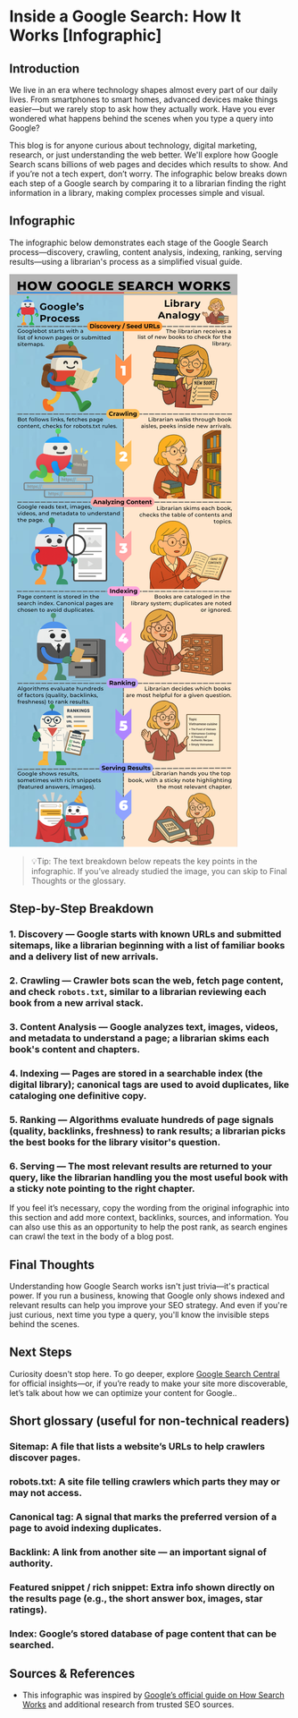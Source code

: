 # Inside a Google Search: How It Works [Infographic]

## Introduction

We live in an era where technology shapes almost every part of our daily lives. From smartphones to smart homes, advanced devices make things easier—but we rarely stop to ask how they actually work. Have you ever wondered what happens behind the scenes when you type a query into Google?

This blog is for anyone curious about technology, digital marketing, research, or just understanding the web better. We'll explore how Google Search scans billions of web pages and decides which results to show. And if you’re not a tech expert, don’t worry. The infographic below breaks down each step of a Google search by comparing it to a librarian finding the right information in a library, making complex processes simple and visual.

## Infographic
The infographic below demonstrates each stage of the Google Search process—discovery, crawling, content analysis, indexing, ranking, serving results—using a librarian's process as a simplified visual guide.

![Infographic showing how Google Search works: discovery, crawling, content analysis, indexing, ranking, and serving results compared to a librarian’s process](./media/google_search_infographic.png)

> 💡Tip: The text breakdown below repeats the key points in the infographic. If you’ve already studied the image, you can skip to Final Thoughts or the glossary.

## Step-by-Step Breakdown

### 1. **Discovery** — Google starts with known URLs and submitted sitemaps, like a librarian beginning with a list of familiar books and a delivery list of new arrivals.
### 2. **Crawling** — Crawler bots  scan the web, fetch page content, and check `robots.txt`, similar to a librarian reviewing each book from a new arrival stack.
### 3. **Content Analysis** — Google analyzes text, images, videos, and metadata to understand a page; a librarian skims each book's content and chapters.
### 4. **Indexing** — Pages are stored in a searchable index (the digital library); canonical tags are used to avoid duplicates, like cataloging one definitive copy.
### 5. **Ranking** — Algorithms evaluate hundreds of page signals (quality, backlinks, freshness) to rank results; a librarian picks the best books for the library visitor's question.
### 6. **Serving** — The most relevant results are returned to your query, like the librarian handling you the most useful book with a sticky note pointing to the right chapter.

If you feel it’s necessary, copy the wording from the original infographic into this section and add more context, backlinks, sources, and information. You can also use this as an opportunity to help the post rank, as search engines can crawl the text in the body of a blog post. 

## Final Thoughts

Understanding how Google Search works isn't just trivia—it's practical power. If you run a business, knowing that Google only shows indexed and relevant results can help you improve your SEO strategy. And even if you're just curious, next time you type a query, you'll know the invisible steps behind the scenes.

## Next Steps

Curiosity doesn't stop here. To go deeper, explore [Google Search Central](https://developers.google.com/search) for official insights—or, if you’re ready to make your site more discoverable, let’s talk about how we can optimize your content for Google..

## Short glossary (useful for non-technical readers)

### **Sitemap**: A file that lists a website’s URLs to help crawlers discover pages.

### **robots.txt**: A site file telling crawlers which parts they may or may not access.

### **Canonical tag**: A signal that marks the preferred version of a page to avoid indexing duplicates.

### **Backlink**: A link from another site — an important signal of authority.

### **Featured snippet / rich snippet**: Extra info shown directly on the results page (e.g., the short answer box, images, star ratings).

### **Index**: Google’s stored database of page content that can be searched.

## Sources & References
- This infographic was inspired by [Google’s official guide on How Search Works](https://developers.google.com/search/docs/fundamentals/how-search-works)
 and additional research from trusted SEO sources.